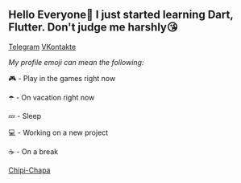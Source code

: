 ## **Hello Everyone👋** **I just started learning Dart, Flutter. Don't judge me harshly😘**

[Telegram](https://t.me/f1gdas00proo)
[VKontakte](https://vk.com/f1gdas00proo)

_My profile emoji can mean the following:_

🎮 - Play in the games right now

☂️ - On vacation right now

💤 - Sleep

💻 - Working on a new project

☕ - On a break

[Chipi-Chapa](https://media1.tenor.com/m/Jc9jT66AJRwAAAAd/chipi-chipi-chapa-chapa.gif)

